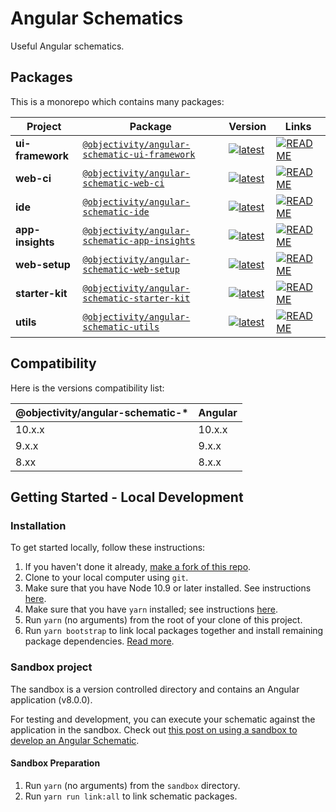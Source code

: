 # Angular Schematics

Useful Angular schematics.

## Packages

This is a monorepo which contains many packages:

| Project | Package | Version | Links |
|---|---|---|---|
**ui-framework** | [`@objectivity/angular-schematic-ui-framework`](https://npmjs.com/package/@objectivity/angular-schematic-ui-framework) | [![latest](https://img.shields.io/npm/v/%40objectivity%2Fangular-schematic-ui-framework/latest.svg)](https://npmjs.com/package/@objectivity/angular-schematic-ui-framework) | [![README](https://img.shields.io/badge/README--green.svg)](/packages/ui-framework/README.md)
**web-ci** | [`@objectivity/angular-schematic-web-ci`](https://npmjs.com/package/@objectivity/angular-schematic-web-ci) | [![latest](https://img.shields.io/npm/v/%40objectivity%2Fangular-schematic-web-ci/latest.svg)](https://npmjs.com/package/@objectivity/angular-schematic-web-ci) | [![README](https://img.shields.io/badge/README--green.svg)](/packages/web-ci/README.md)
**ide** | [`@objectivity/angular-schematic-ide`](https://npmjs.com/package/@objectivity/angular-schematic-ide) | [![latest](https://img.shields.io/npm/v/%40objectivity%2Fangular-schematic-ide/latest.svg)](https://npmjs.com/package/@objectivity/angular-schematic-ide) | [![README](https://img.shields.io/badge/README--green.svg)](/packages/ide/README.md)
**app-insights** | [`@objectivity/angular-schematic-app-insights`](https://npmjs.com/package/@objectivity/angular-schematic-app-insights) | [![latest](https://img.shields.io/npm/v/%40objectivity%2Fangular-schematic-app-insights/latest.svg)](https://npmjs.com/package/@objectivity/angular-schematic-app-insights) | [![README](https://img.shields.io/badge/README--green.svg)](/packages/app-insights/README.md)
**web-setup** | [`@objectivity/angular-schematic-web-setup`](https://npmjs.com/package/@objectivity/angular-schematic-web-setup) | [![latest](https://img.shields.io/npm/v/%40objectivity%2Fangular-schematic-web-setup/latest.svg)](https://npmjs.com/package/@objectivity/angular-schematic-web-setup) | [![README](https://img.shields.io/badge/README--green.svg)](/packages/web-setup/README.md)
**starter-kit** | [`@objectivity/angular-schematic-starter-kit`](https://npmjs.com/package/@objectivity/angular-schematic-starter-kit) | [![latest](https://img.shields.io/npm/v/%40objectivity%2Fangular-schematic-starter-kit/latest.svg)](https://npmjs.com/package/@objectivity/angular-schematic-starter-kit) | [![README](https://img.shields.io/badge/README--green.svg)](/packages/starter-kit/README.md)
**utils** | [`@objectivity/angular-schematic-utils`](https://npmjs.com/package/@objectivity/angular-schematic-utils) | [![latest](https://img.shields.io/npm/v/%40objectivity%2Fangular-schematic-utils/latest.svg)](https://npmjs.com/package/@objectivity/angular-schematic-utils) | [![README](https://img.shields.io/badge/README--green.svg)](/packages/utils/README.md)

## Compatibility

Here is the versions compatibility list:

| @objectivity/angular-schematic-* |    Angular    |
| ------------- | ------------- |
| 10.x.x        | 10.x.x |
| 9.x.x         | 9.x.x  |
| 8.xx          | 8.x.x  |

## Getting Started - Local Development

### Installation

To get started locally, follow these instructions:

1. If you haven't done it already, [make a fork of this repo](https://github.com/angular/angular-cli/fork).
1. Clone to your local computer using `git`.
1. Make sure that you have Node 10.9 or later installed. See instructions [here](https://nodejs.org/en/download/).
1. Make sure that you have `yarn` installed; see instructions [here](https://yarnpkg.com/lang/en/docs/install/).
1. Run `yarn` (no arguments) from the root of your clone of this project.
1. Run `yarn bootstrap` to link local packages together and install remaining package dependencies. [Read more](https://github.com/lerna/lerna/tree/master/commands/bootstrap).

### Sandbox project

The sandbox is a version controlled directory and contains an Angular application (v8.0.0).

For testing and development, you can execute your schematic against the application in the sandbox. Check out [this post on using a sandbox to develop an Angular Schematic](https://www.kevinschuchard.com/blog/2018-11-20-schematic-sandbox/).

#### Sandbox Preparation

1. Run `yarn` (no arguments) from the `sandbox` directory.
1. Run `yarn run link:all` to link schematic packages.

